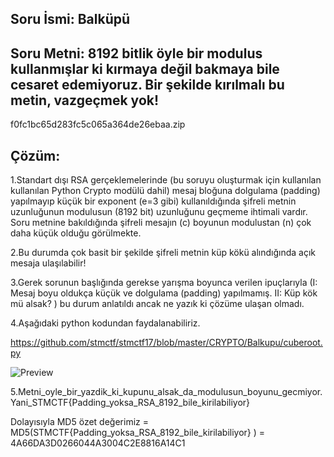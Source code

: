 

## Soru İsmi: Balküpü

## Soru Metni: 8192 bitlik öyle bir modulus kullanmışlar ki kırmaya değil bakmaya bile cesaret edemiyoruz. Bir şekilde kırılmalı bu metin, vazgeçmek yok!
f0fc1bc65d283fc5c065a364de26ebaa.zip

## Çözüm: 
1.Standart dışı RSA gerçeklemelerinde (bu soruyu oluşturmak için kullanılan kullanılan Python Crypto modülü dahil) mesaj bloğuna dolgulama (padding) yapılmayıp küçük bir exponent (e=3 gibi) kullanıldığında şifreli metnin uzunluğunun modulusun (8192 bit) uzunluğunu geçmeme ihtimali vardır. Soru metnine bakıldığında şifreli mesajın (c) boyunun modulustan (n) çok daha küçük olduğu görülmekte.

2.Bu durumda çok basit bir şekilde şifreli metnin küp kökü alındığında açık mesaja ulaşılabilir! 

3.Gerek sorunun başlığında gerekse yarışma boyunca verilen ipuçlarıyla (I: Mesaj boyu oldukça küçük ve dolgulama (padding) yapılmamış. II: Küp kök mü alsak? )  bu durum anlatıldı ancak ne yazık ki çözüme ulaşan olmadı. 

4.Aşağıdaki python kodundan faydalanabiliriz.

https://github.com/stmctf/stmctf17/blob/master/CRYPTO/Balkupu/cuberoot.py


![Preview](https://github.com/stmctf/stmctf17/blob/master/CRYPTO/Balkupu/balkupu1.png)

5.Metni_oyle_bir_yazdik_ki_kupunu_alsak_da_modulusun_boyunu_gecmiyor. Yani_STMCTF{Padding_yoksa_RSA_8192_bile_kirilabiliyor}

Dolayısıyla MD5 özet değerimiz = MD5(STMCTF{Padding_yoksa_RSA_8192_bile_kirilabiliyor} ) = 4A66DA3D0266044A3004C2E8816A14C1


